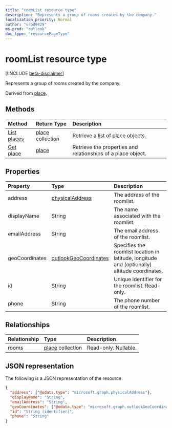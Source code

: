 ```yaml
---
title: "roomList resource type"
description: "Represents a group of rooms created by the company."
localization_priority: Normal
author: "vrod9429"
ms.prod: "outlook"
doc_type: "resourcePageType"
---
```


# roomList resource type

[!INCLUDE [beta-disclaimer](../../includes/beta-disclaimer.md)]

Represents a group of rooms created by the company.

Derived from [place](place.md).

## Methods

| Method                              | Return Type                  | Description |
|:------------------------------------|:-----------------------------|:--------|
| [List places](../api/place-list.md) | [place](place.md) collection | Retrieve a list of place objects. |
| [Get place](../api/place-get.md)    | [place](place.md)            | Retrieve the properties and relationships of a place object. |

## Properties

| Property       | Type                                              | Description |
|:---------------|:--------------------------------------------------|:--------|
| address        | [physicalAddress](physicaladdress.md)             | The address of the roomlist. |
| displayName    | String                                            | The name associated with the roomlist. |
| emailAddress   | String                                            | The email address of the roomlist. |
| geoCoordinates | [outlookGeoCoordinates](outlookgeocoordinates.md) | Specifies the roomlist location in latitude, longitude and (optionally) altitude coordinates. |
| id             | String                                            | Unique identifier for the roomlist. Read-only. |
| phone          | String                                            | The phone number of the roomlist. |

## Relationships

| Relationship | Type                         | Description          |
|:-------------|:-----------------------------|:---------------------|
| rooms        | [place](place.md) collection | Read-only. Nullable. |

## JSON representation

The following is a JSON representation of the resource.

<!-- {
  "blockType": "resource",
  "keyProperty": "id",
  "optionalProperties": [

  ],
  "@odata.type": "microsoft.graph.roomList"
}-->

```json
{
  "address": {"@odata.type": "microsoft.graph.physicalAddress"},
  "displayName": "String",
  "emailAddress": "String",
  "geoCoordinates": {"@odata.type": "microsoft.graph.outlookGeoCoordinates"},
  "id": "String (identifier)",
  "phone": "String"
}
```

<!-- uuid: 16cd6b66-4b1a-43a1-adaf-3a886856ed98
2019-02-04 14:57:30 UTC -->
<!-- {
  "type": "#page.annotation",
  "description": "roomList resource",
  "keywords": "",
  "section": "documentation",
  "tocPath": ""
}-->
